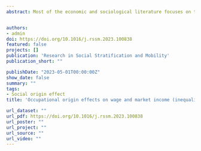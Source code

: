 ```yaml
---
abstract: Most of the economic and sociological literature focuses on the role of social origin background on class, or wage outcomes. Yet, two individuals may have similar wages, but very different market incomes, so that the role of social origin may differ between these two individuals. This paper aims to explore the social origin associations -- net of individual occupation -- on two types of monetary outcomes: standard annual salaries and market income. The study compares Spain and Germany to analyse variations in social origin associations within their distinct labour market structures and institutional frameworks. Using unconditional quantile regressions, the findings reveal that Spain exhibits a significant "residual effect of social origins" on both wage and market income. Spain also demonstrates significant class-ceiling effects, signalling barriers to upward mobility. Conversely, Germany shows a limited residual origin correlation and no significant class barriers, aligning well with the human capital theory. Additionally, Spain experiences a significant increase in inequality between 2002 and 2017, primarily attributed to changes in the characteristics of the labour market structure. On the other hand, Germany is again found to be a more mobile country with no significant dynamic changes in inequalities..


authors:
- admin
doi: https://doi.org/10.1016/j.rssm.2023.100838
featured: false
projects: []
publication: 'Research in Social Stratification and Mobility'
publication_short: ""

publishDate: "2023-05-01T00:00:00Z"
show_date: false
summary: ""
tags: 
- Social origin effect
title: 'Occupational origin effects on wage and market income (inequality): The cases of Spain and Germany'

url_dataset: ""
url_pdf: https://doi.org/10.1016/j.rssm.2023.100838
url_poster: ""
url_project: ""
url_source: ""
url_video: ""
---
```




